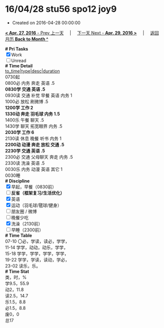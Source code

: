 # 16/04/28 stu56 spo12 joy9

- Created on 2016-04-28 00:00:00

[**< Apr. 27, 2016** - Prev 上一天](_archived/lifelogs/2016/04/d27.md) &nbsp; &nbsp; | &nbsp; &nbsp; [下一天 Next - **Apr. 29, 2016 >**](_archived/lifelogs/2016/04/d29.md) &nbsp; &nbsp; |  &nbsp; &nbsp; [返回月历 **Back to Month ^**](_archived/lifelogs/2016/04/index.md)
<br/><div><b># Pri Tasks</b></div><div><input checked="true" type="checkbox"/>Work</div><div><input type="checkbox"/>Unread</div><div><b># Time Detail</b></div><div><u>to_time|type|desc|duration</u></div><div>0730起</div><div>0800必 内务 奔走 英语 .5</div><div><b>0830学 交通 英语 .5</b></div><div>0930读 交通 补觉 早餐 英语 内务 1</div><div>1000必 放松 刷微博 .5</div><div><b>1200学 工作 2</b></div><div><b>1330动 奔走 羽毛球 内务 1.5</b></div><div>1400乐 午餐 聊天 .5</div><div>1430学 聊天 拓宽眼界 内务 .5</div><div><b>2030学 工作 6</b></div><div>2130读 休息 晚餐 听书 内务 1</div><div><b>2200动 动漫 奔走 放松 交通 .5</b></div><div><b>2230学 交通 英语 .5</b></div><div>2300必 交通 父母聊天 奔走 内务 .5</div><div>2330读 洗澡 英语 .5</div><div>0030乐 内务 动漫 英语 其它 1</div><div>0030睡</div><div><b># Discipline</b></div><div><input checked="true" type="checkbox"/>早起，早餐（0830前）</div><div><b><input type="checkbox"/></b><b>反省（框架复习/生活优化）</b></div><div><input checked="true" type="checkbox"/>英语</div><div><input checked="true" type="checkbox"/>运动（羽毛球/毽球/健身）</div><div><input type="checkbox"/>朋友圈 / 微博</div><div><input type="checkbox"/>晚餐少吃</div><div><input checked="true" type="checkbox"/>洗澡（2130前）</div><div><input type="checkbox"/>早睡（2300前）</div><div><b># Time Table</b></div><div>07-10 〇必，学读，读必，学学，</div><div>11-14 学学，动动，动乐，学学，</div><div>15-18 学学，学学，学学，学学，</div><div>19-22 学学，学读，读动，学必，</div><div>23-02 读乐，乐。</div><div><b># Time Stat</b></div><div>类，时，%</div><div>学9.5，55.9</div><div>动2，11.8</div><div>读2.5，14.7</div><div>乐1.5，8.8</div><div>必1.5，8.8</div><div>废0，0</div><div>总17</div>
